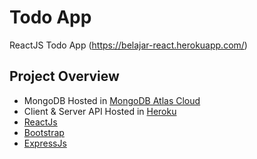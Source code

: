 # Todo App 

ReactJS Todo App (https://belajar-react.herokuapp.com/)

## Project Overview


- MongoDB Hosted in [MongoDB Atlas Cloud](https://www.mongodb.com/cloud/atlas)
- Client & Server API Hosted in [Heroku](https://www.heroku.com)
- [ReactJs](https://github.com/facebook/react)
- [Bootstrap](https://getbootstrap.com/)
- [ExpressJs](https://expressjs.com/)

